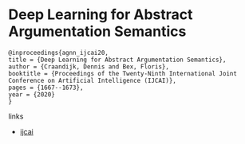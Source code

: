 # Deep Learning for Abstract Argumentation Semantics

```
@inproceedings{agnn_ijcai20,
title = {Deep Learning for Abstract Argumentation Semantics},
author = {Craandijk, Dennis and Bex, Floris},
booktitle = {Proceedings of the Twenty-Ninth International Joint Conference on Artificial Intelligence (IJCAI)},
pages = {1667--1673},
year = {2020}
}
```

links
- [ijcai](https://www.ijcai.org/Proceedings/2020/231)
